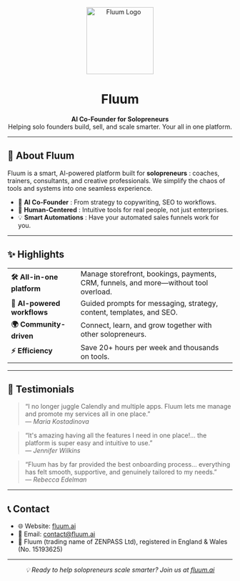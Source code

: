 
<p align="center">
  <a href="https://fluum.ai">
    <img src="https://fluum.ai/images/fluum-logo-square.png" alt="Fluum Logo" width="150" />
  </a>
</p>

<h1 align="center">Fluum</h1>

<p align="center">
  <b>AI Co-Founder for Solopreneurs</b><br/>
  Helping solo founders build, sell, and scale smarter. Your all in one platform.
</p>

---

<h2>🚀 About Fluum</h2>

<p>
Fluum is a smart, AI-powered platform built for <b>solopreneurs</b> : coaches, trainers, consultants, and creative professionals.  
We simplify the chaos of tools and systems into one seamless experience.
</p>

<ul>
  <li>🧠 <b>AI Co-Founder</b> : From strategy to copywriting, SEO to workflows.</li>
  <li>🤝 <b>Human-Centered</b> : Intuitive tools for real people, not just enterprises.</li>
  <li>💡 <b>Smart Automations</b> : Have your automated sales funnels work for you.</li>
</ul>

---

<h2>✨ Highlights</h2>

<table>
  <tr>
    <td><b>🛠 All-in-one platform</b></td>
    <td>Manage storefront, bookings, payments, CRM, funnels, and more—without tool overload.</td>
  </tr>
  <tr>
    <td><b>🤖 AI-powered workflows</b></td>
    <td>Guided prompts for messaging, strategy, content, templates, and SEO.</td>
  </tr>
  <tr>
    <td><b>🌍 Community-driven</b></td>
    <td>Connect, learn, and grow together with other solopreneurs.</td>
  </tr>
  <tr>
    <td><b>⚡ Efficiency</b></td>
    <td>Save 20+ hours per week and thousands on tools.</td>
  </tr>
</table>

---

<h2>💬 Testimonials</h2>

<blockquote>
  “I no longer juggle Calendly and multiple apps. Fluum lets me manage and promote my services all in one place.”  
  <br/>— <i>Maria Kostadinova</i>
</blockquote>

<blockquote>
  “It's amazing having all the features I need in one place!... the platform is super easy and intuitive to use.”  
  <br/>— <i>Jennifer Wilkins</i>
</blockquote>

<blockquote>
  “Fluum has by far provided the best onboarding process... everything has felt smooth, supportive, and genuinely tailored to my needs.”  
  <br/>— <i>Rebecca Edelman</i>
</blockquote>

---

<h2>📞 Contact</h2>

<ul>
  <li>🌐 Website: <a href="https://fluum.ai">fluum.ai</a></li>
  <li>📧 Email: <a href="mailto:contact@fluum.ai">contact@fluum.ai</a></li>
  <li>🏢 Fluum (trading name of ZENPASS Ltd), registered in England & Wales (No. 15193625)</li>
</ul>

---

<p align="center">
  <i>💡 Ready to help solopreneurs scale smarter? Join us at <a href="https://fluum.ai">fluum.ai</a></i>
</p>
